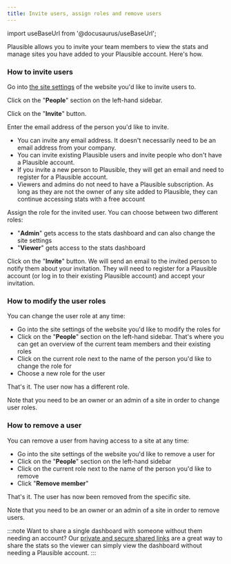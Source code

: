 ```yaml
---
title: Invite users, assign roles and remove users
---
```


import useBaseUrl from '@docusaurus/useBaseUrl';

Plausible allows you to invite your team members to view the stats and manage sites you have added to your Plausible account. Here's how.

### How to invite users

Go into [the site settings](website-settings.md) of the website you'd like to invite users to.

Click on the "**People**" section on the left-hand sidebar.

Click on the "**Invite**" button.

Enter the email address of the person you'd like to invite. 

* You can invite any email address. It doesn't necessarily need to be an email address from your company. 
* You can invite existing Plausible users and invite people who don't have a Plausible account. 
* If you invite a new person to Plausible, they will get an email and need to register for a Plausible account. 
* Viewers and admins do not need to have a Plausible subscription. As long as they are not the owner of any site added to Plausible, they can continue accessing stats with a free account

Assign the role for the invited user. You can choose between two different roles:

* "**Admin**" gets access to the stats dashboard and can also change the site settings
* "**Viewer**" gets access to the stats dashboard

Click on the "**Invite**" button. We will send an email to the invited person to notify them about your invitation. They will need to register for a Plausible account (or log in to their existing Plausible account) and accept your invitation.

### How to modify the user roles

You can change the user role at any time:

* Go into the site settings of the website you'd like to modify the roles for
* Click on the "**People**" section on the left-hand sidebar. That's where you can get an overview of the current team members and their existing roles
* Click on the current role next to the name of the person you'd like to change the role for
* Choose a new role for the user

That's it. The user now has a different role.

Note that you need to be an owner or an admin of a site in order to change user roles.

### How to remove a user

You can remove a user from having access to a site at any time:

* Go into the site settings of the website you'd like to remove a user for
* Click on the "**People**" section on the left-hand sidebar
* Click on the current role next to the name of the person you'd like to remove
* Click "**Remove member**" 

That's it. The user has now been removed from the specific site.

Note that you need to be an owner or an admin of a site in order to remove users. 

:::note
Want to share a single dashboard with someone without them needing an account? Our [private and secure shared links](shared-links.md) are a great way to share the stats so the viewer can simply view the dashboard without needing a Plausible account.
:::
